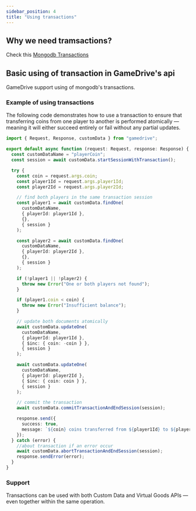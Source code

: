 ```yaml
---
sidebar_position: 4
title: "Using transactions"
---
```


## Why we need tramsactions?

Check this [Mongodb Transactions](https://www.mongodb.com/docs/manual/core/transactions/)

## Basic using of transaction in GameDrive's api

GameDrive support using of mongodb's transactions. 

### Example of using transactions

The following code demonstrates how to use a transaction to ensure that transferring coins from one player to another is performed atomically — meaning it will either succeed entirely or fail without any partial updates.

```typescript title="Send data from player to player by using transaction"
import { Request, Response, customData } from "gamedrive";

export default async function (request: Request, response: Response) {
  const customDataName = "playerCoin";
  const session = await customData.startSessionWithTransaction();

  try {
    const coin = request.args.coin;
    const player1Id = request.args.player1Id;
    const player2Id = request.args.player2Id;

    // find both players in the same transaction session
    const player1 = await customData.findOne(
      customDataName,
      { playerId: player1Id },
      {},
      { session }
    );

    const player2 = await customData.findOne(
      customDataName,
      { playerId: player2Id },
      {},
      { session }
    );

    if (!player1 || !player2) {
      throw new Error("One or both players not found");
    }

    if (player1.coin < coin) {
      throw new Error("Insufficient balance");
    }

    // update both documents atomically
    await customData.updateOne(
      customDataName,
      { playerId: player1Id },
      { $inc: { coin: -coin } },
      { session }
    );

    await customData.updateOne(
      customDataName,
      { playerId: player2Id },
      { $inc: { coin: coin } },
      { session }
    );

    // commit the transaction
    await customData.commitTransactionAndEndSession(session);

    response.send({
      success: true,
      message: `${coin} coins transferred from ${player1Id} to ${player2Id}`,
    });
  } catch (error) {
    //about transaction if an error occur
    await customData.abortTransactionAndEndSession(session);
    response.sendError(error);
  }
}
```

### Support

Transactions can be used with both Custom Data and Virtual Goods APIs — even together within the same operation.
